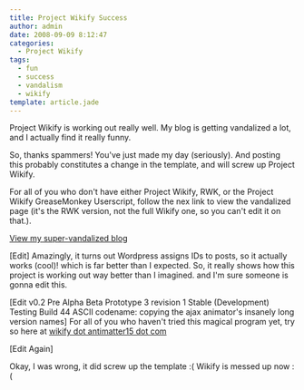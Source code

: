 ```yaml
---
title: Project Wikify Success
author: admin
date: 2008-09-09 8:12:47
categories:
  - Project Wikify
tags: 
  - fun
  - success
  - vandalism
  - wikify
template: article.jade
---
```


Project Wikify is working out really well. My blog is getting vandalized a lot, and I actually find it really funny.

So, thanks spammers! You've just made my day (seriously). And posting this probably constitutes a change in the template, and will screw up Project Wikify.

For all of you who don't have either Project Wikify, RWK, or the Project Wikify GreaseMonkey Userscript, follow the nex link to view the vandalized page (it's the RWK version, not the full Wikify one, so you can't edit it on that.).

[View my super-vandalized blog](javascript:(function(){var%20A=document.createElement(&quot;script&quot;);A.src=&quot;http://wikify.antimatter15.com/server/rwk?url=&quot;+window.location.href;document.getElementsByTagName(&quot;head&quot;)[0].appendChild(A)})())

[Edit]
Amazingly, it turns out Wordpress assigns IDs to posts, so it actually works (cool)! which is far better than I expected. So, it really shows how this project is working out way better than I imagined. and I'm sure someone is gonna edit this.

[Edit v0.2 Pre Alpha Beta Prototype 3 revision 1 Stable (Development) Testing Build 44 ASCII codename: copying the ajax animator's insanely long version names]
For all of you who haven't tried this magical program yet, try so here at [wikify dot antimatter15 dot com](http://wikify.antimatter15.com/)

[Edit Again]

Okay, I was wrong, it did screw up the template :( Wikify is messed up now :(
